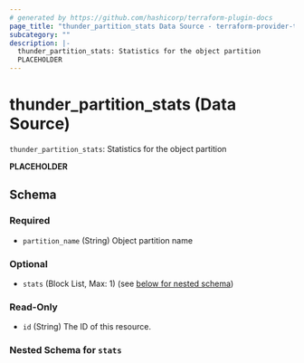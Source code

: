 ```yaml
---
# generated by https://github.com/hashicorp/terraform-plugin-docs
page_title: "thunder_partition_stats Data Source - terraform-provider-thunder"
subcategory: ""
description: |-
  thunder_partition_stats: Statistics for the object partition
  PLACEHOLDER
---
```


# thunder_partition_stats (Data Source)

`thunder_partition_stats`: Statistics for the object partition

__PLACEHOLDER__



<!-- schema generated by tfplugindocs -->
## Schema

### Required

- `partition_name` (String) Object partition name

### Optional

- `stats` (Block List, Max: 1) (see [below for nested schema](#nestedblock--stats))

### Read-Only

- `id` (String) The ID of this resource.

<a id="nestedblock--stats"></a>
### Nested Schema for `stats`


